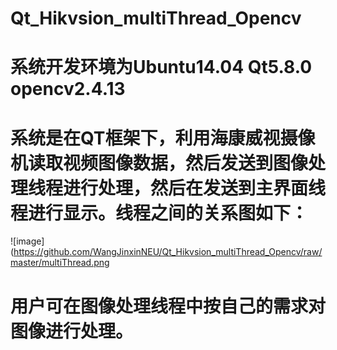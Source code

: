 # Qt_Hikvsion_multiThread_Opencv
# 系统开发环境为Ubuntu14.04  Qt5.8.0  opencv2.4.13
# 系统是在QT框架下，利用海康威视摄像机读取视频图像数据，然后发送到图像处理线程进行处理，然后在发送到主界面线程进行显示。线程之间的关系图如下：
![image](https://github.com/WangJinxinNEU/Qt_Hikvsion_multiThread_Opencv/raw/master/multiThread.png
# 用户可在图像处理线程中按自己的需求对图像进行处理。
